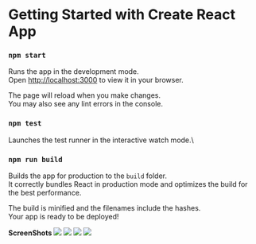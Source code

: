 # Getting Started with Create React App

### `npm start`

Runs the app in the development mode.\
Open [http://localhost:3000](http://localhost:3000) to view it in your browser.

The page will reload when you make changes.\
You may also see any lint errors in the console.

### `npm test`

Launches the test runner in the interactive watch mode.\

### `npm run build`

Builds the app for production to the `build` folder.\
It correctly bundles React in production mode and optimizes the build for the best performance.

The build is minified and the filenames include the hashes.\
Your app is ready to be deployed!




**ScreenShots**
<img src="https://github.com/siddharthgauts/MERN-website-ciseco/assets/95357196/f56297af-59ce-4852-91a2-1ea9c5c489eb">
<img src="https://github.com/siddharthgauts/MERN-website-ciseco/assets/95357196/6f930fe9-8948-49fc-95bf-9fc57d29c2fc">
<img src="https://github.com/siddharthgauts/MERN-website-ciseco/assets/95357196/9009482a-ab8f-4af0-bb97-ca129c617f4f">
<img src="https://github.com/siddharthgauts/MERN-website-ciseco/assets/95357196/efaadc7c-e33f-4771-a229-c1573da97241">
